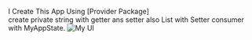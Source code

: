 I Create This App Using [Provider Package]  
create private string  with getter ans setter also List with Setter
consumer with MyAppState.
 ![My UI](C:/Users/Haddi/Desktop/Screenshot_1681995426.png "My Image")